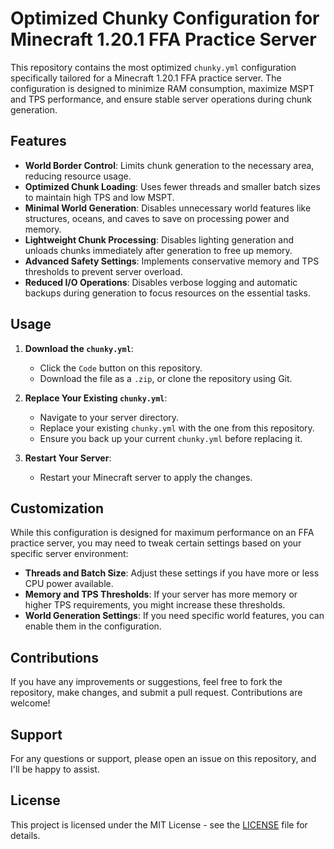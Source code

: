 # Optimized Chunky Configuration for Minecraft 1.20.1 FFA Practice Server

This repository contains the most optimized `chunky.yml` configuration specifically tailored for a Minecraft 1.20.1 FFA practice server. The configuration is designed to minimize RAM consumption, maximize MSPT and TPS performance, and ensure stable server operations during chunk generation.

## Features

- **World Border Control**: Limits chunk generation to the necessary area, reducing resource usage.
- **Optimized Chunk Loading**: Uses fewer threads and smaller batch sizes to maintain high TPS and low MSPT.
- **Minimal World Generation**: Disables unnecessary world features like structures, oceans, and caves to save on processing power and memory.
- **Lightweight Chunk Processing**: Disables lighting generation and unloads chunks immediately after generation to free up memory.
- **Advanced Safety Settings**: Implements conservative memory and TPS thresholds to prevent server overload.
- **Reduced I/O Operations**: Disables verbose logging and automatic backups during generation to focus resources on the essential tasks.

## Usage

1. **Download the `chunky.yml`**:
   - Click the `Code` button on this repository.
   - Download the file as a `.zip`, or clone the repository using Git.

2. **Replace Your Existing `chunky.yml`**:
   - Navigate to your server directory.
   - Replace your existing `chunky.yml` with the one from this repository.
   - Ensure you back up your current `chunky.yml` before replacing it.

3. **Restart Your Server**:
   - Restart your Minecraft server to apply the changes.

## Customization

While this configuration is designed for maximum performance on an FFA practice server, you may need to tweak certain settings based on your specific server environment:

- **Threads and Batch Size**: Adjust these settings if you have more or less CPU power available.
- **Memory and TPS Thresholds**: If your server has more memory or higher TPS requirements, you might increase these thresholds.
- **World Generation Settings**: If you need specific world features, you can enable them in the configuration.

## Contributions

If you have any improvements or suggestions, feel free to fork the repository, make changes, and submit a pull request. Contributions are welcome!

## Support

For any questions or support, please open an issue on this repository, and I'll be happy to assist.

## License

This project is licensed under the MIT License - see the [LICENSE](LICENSE) file for details.

